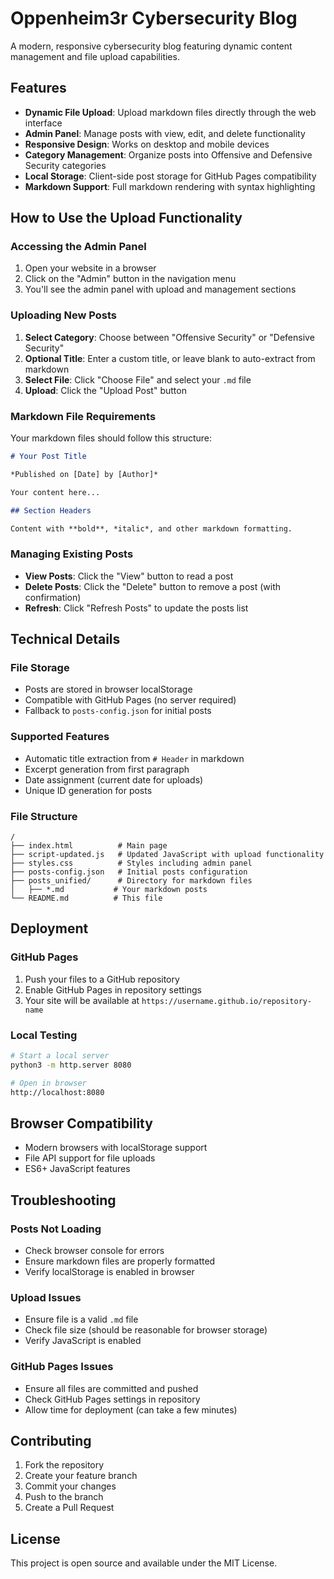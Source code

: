 # Oppenheim3r Cybersecurity Blog

A modern, responsive cybersecurity blog featuring dynamic content management and file upload capabilities.

## Features

- **Dynamic File Upload**: Upload markdown files directly through the web interface
- **Admin Panel**: Manage posts with view, edit, and delete functionality
- **Responsive Design**: Works on desktop and mobile devices
- **Category Management**: Organize posts into Offensive and Defensive Security categories
- **Local Storage**: Client-side post storage for GitHub Pages compatibility
- **Markdown Support**: Full markdown rendering with syntax highlighting

## How to Use the Upload Functionality

### Accessing the Admin Panel

1. Open your website in a browser
2. Click on the "Admin" button in the navigation menu
3. You'll see the admin panel with upload and management sections

### Uploading New Posts

1. **Select Category**: Choose between "Offensive Security" or "Defensive Security"
2. **Optional Title**: Enter a custom title, or leave blank to auto-extract from markdown
3. **Select File**: Click "Choose File" and select your `.md` file
4. **Upload**: Click the "Upload Post" button

### Markdown File Requirements

Your markdown files should follow this structure:

```markdown
# Your Post Title

*Published on [Date] by [Author]*

Your content here...

## Section Headers

Content with **bold**, *italic*, and other markdown formatting.
```

### Managing Existing Posts

- **View Posts**: Click the "View" button to read a post
- **Delete Posts**: Click the "Delete" button to remove a post (with confirmation)
- **Refresh**: Click "Refresh Posts" to update the posts list

## Technical Details

### File Storage
- Posts are stored in browser localStorage
- Compatible with GitHub Pages (no server required)
- Fallback to `posts-config.json` for initial posts

### Supported Features
- Automatic title extraction from `# Header` in markdown
- Excerpt generation from first paragraph
- Date assignment (current date for uploads)
- Unique ID generation for posts

### File Structure
```
/
├── index.html          # Main page
├── script-updated.js   # Updated JavaScript with upload functionality
├── styles.css          # Styles including admin panel
├── posts-config.json   # Initial posts configuration
├── posts_unified/      # Directory for markdown files
│   ├── *.md           # Your markdown posts
└── README.md          # This file
```

## Deployment

### GitHub Pages
1. Push your files to a GitHub repository
2. Enable GitHub Pages in repository settings
3. Your site will be available at `https://username.github.io/repository-name`

### Local Testing
```bash
# Start a local server
python3 -m http.server 8080

# Open in browser
http://localhost:8080
```

## Browser Compatibility

- Modern browsers with localStorage support
- File API support for file uploads
- ES6+ JavaScript features

## Troubleshooting

### Posts Not Loading
- Check browser console for errors
- Ensure markdown files are properly formatted
- Verify localStorage is enabled in browser

### Upload Issues
- Ensure file is a valid `.md` file
- Check file size (should be reasonable for browser storage)
- Verify JavaScript is enabled

### GitHub Pages Issues
- Ensure all files are committed and pushed
- Check GitHub Pages settings in repository
- Allow time for deployment (can take a few minutes)

## Contributing

1. Fork the repository
2. Create your feature branch
3. Commit your changes
4. Push to the branch
5. Create a Pull Request

## License

This project is open source and available under the MIT License.

